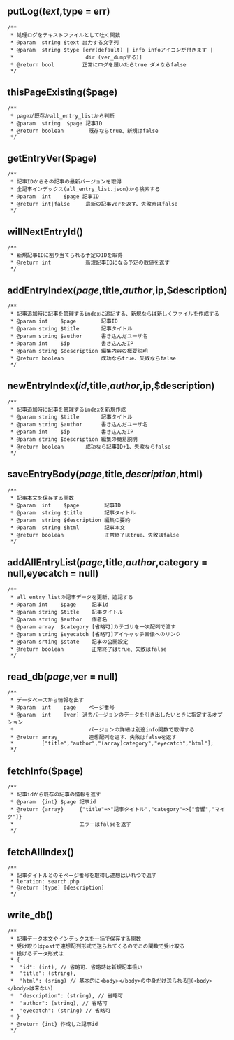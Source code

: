 
## putLog($text,$type = err)
```
/**
 * 処理ログをテキストファイルとして吐く関数
 * @param  string $text 出力する文字列
 * @param  string $type [err(default) | info infoアイコンが付きます |
 *                       dir (ver_dumpする）]
 * @return bool         正常にログを履いたらtrue ダメならfalse
 */
```


## thisPageExisting($page)
```
/**
 * pageが既存かall_entry_listから判断
 * @param  string  $page 記事ID
 * @return boolean        既存ならtrue、新規はfalse
 */
```


## getEntryVer($page)
```
/**
 * 記事IDからその記事の最新バージョンを取得
 * 全記事インデックス(all_entry_list.json)から検索する
 * @param  int    $page 記事ID
 * @return int|false     最新の記事verを返す、失敗時はfalse
 */
```

## willNextEntryId()
```
/**
 * 新規記事IDに割り当てられる予定のIDを取得
 * @return int           新規記事IDになる予定の数値を返す
 */
```

## addEntryIndex($page,$title,$author,$ip,$description)
```
/**
 * 記事追加時に記事を管理するindexに追記する、新規ならば新しくファイルを作成する
 * @param int    $page        記事ID
 * @param string $title       記事タイトル
 * @param string $author      書き込んだユーザ名
 * @param int    $ip          書き込んだIP
 * @param string $description 編集内容の概要説明
 * @return boolean            成功ならtrue、失敗ならfalse
 */
```

## newEntryIndex($id,$title,$author,$ip,$description)
```
/**
 * 記事追加時に記事を管理するindexを新規作成
 * @param string $title       記事タイトル
 * @param string $author      書き込んだユーザ名
 * @param int    $ip          書き込んだIP
 * @param string $description 編集の簡易説明
 * @return boolean       成功なら記事ID+1、失敗ならfalse
 */
```

## saveEntryBody($page,$title,$description,$html)
```
/**
 * 記事本文を保存する関数
 * @param  int    $page        記事ID
 * @param  string $title       記事タイトル
 * @param  string $description 編集の要約
 * @param  string $html        記事本文
 * @return boolean             正常終了はtrue、失敗はfalse
 */
```

## addAllEntryList($page,$title,$author,$category = null,eyecatch = null)
```
/**
 * all_entry_listの記事データを更新、追記する
 * @param int    $page     記事id
 * @param string $title    記事タイトル
 * @param string $author   作者名
 * @param array  $category [省略可]カテゴリを一次配列で渡す
 * @param string $eyecatch [省略可]アイキャッチ画像へのリンク
 * @param srting $state    記事の公開設定
 * @return boolean         正常終了はtrue、失敗はfalse
 */
```
## read_db($page,$ver = null)
```
/**
 * データベースから情報を出す
 * @param  int    page    ページ番号
 * @param  int    [ver] 過去バージョンのデータを引き出したいときに指定するオプション
 *                        バージョンの詳細は別途info関数で取得する
 * @return array          連想配列を返す、失敗はfalseを返す
 *         ["title","author","(array)category","eyecatch","html"];
 */
```
## fetchInfo($page)
```
/**
 * 記事idから既存の記事の情報を返す
 * @param  {int} $page 記事id
 * @return {array}     {"title"=>"記事タイトル","category"=>["音響","マイク"]}
 *                     エラーはfalseを返す
 */
```
## fetchAllIndex()
```
/**
 * 記事タイトルとのそページ番号を取得し連想はいれつで返す
 * leration: search.php
 * @return [type] [description]
 */
```
## write_db()
```
/**
 * 記事データ本文やインデックスを一括で保存する関数
 * 受け取りはpostで連想配列形式で送られてくるのでこの関数で受け取る
 * 投げるデータ形式は
 * {
 *  "id": (int), // 省略可、省略時は新規記事扱い
 *  "title": (string),
 *  "html": (sring) // 基本的に<body></body>の中身だけ送られる(<body></body>は来ない)
 *  "description": (string), // 省略可
 *  "author": (string), // 省略可
 *  "eyecatch": (string) // 省略可
 * }
 * @return {int} 作成した記事id
 */
```
